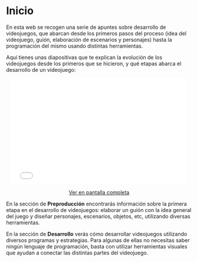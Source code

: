 # Inicio

En esta web se recogen una serie de apuntes sobre desarrollo de videojuegos, que abarcan desde los primeros pasos del proceso (idea del videojuego, guión, elaboración de escenarios y personajes) hasta la programación del mismo usando distintas herramientas.

Aquí tienes unas diapositivas que te explican la evolución de los videojuegos desde los primeros que se hicieron, y qué etapas abarca el desarrollo de un videojuego:

<div align="center">
    <iframe src="pdf/01 - Intro desarrollo videojuegos.pdf" width="476px" height="288px" frameborder="0"></iframe>
    <p><a href="pdf/01 - Intro desarrollo videojuegos.pdf" target="_blank">
        Ver en pantalla completa
    </a></p>
</div>

En la sección de **Preproducción** encontrarás información sobre la primera etapa en el desarrollo de videojuegos: elaborar un guión con la idea general del juego y diseñar personajes, escenarios, objetos, etc, utilizando diversas herramientas.

En la sección de **Desarrollo** verás cómo desarrollar videojuegos utilizando diversos programas y estrategias. Para algunas de ellas no necesitas saber ningún lenguaje de programación, basta con utilizar herramientas visuales que ayudan a conectar las distintas partes del videojuego.
